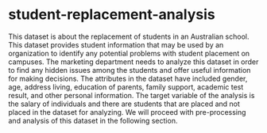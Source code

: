 # student-replacement-analysis
This dataset is about the replacement of students in an Australian school. This dataset
provides student information that may be used by an organization to identify any potential
problems with student placement on campuses. The marketing department needs to analyze
this dataset in order to find any hidden issues among the students and offer useful information
for making decisions. The attributes in the dataset have included gender, age, address living,
education of parents, family support, academic test result, and other personal information.
The target variable of the analysis is the salary of individuals and there are students that are
placed and not placed in the dataset for analyzing. We will proceed with pre-processing and
analysis of this dataset in the following section.
